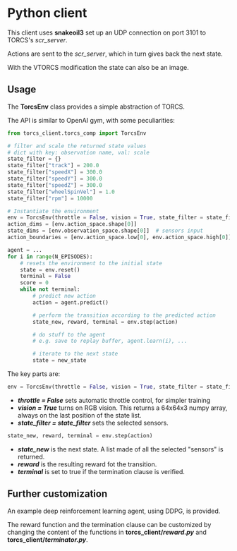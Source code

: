 # Python client

This client uses **snakeoil3** set up an UDP connection on port 3101 to TORCS's _scr_server_.

Actions are sent to the _scr_server_, which in turn gives back the next state.

With the VTORCS modification the state can also be an image.

## Usage
The **TorcsEnv** class provides a simple abstraction of TORCS.

The API is similar to OpenAI gym, with some peculiarities:
```python
from torcs_client.torcs_comp import TorcsEnv

# filter and scale the returned state values
# dict with key: observation name, val: scale
state_filter = {}
state_filter["track"] = 200.0
state_filter["speedX"] = 300.0
state_filter["speedY"] = 300.0
state_filter["speedZ"] = 300.0
state_filter["wheelSpinVel"] = 1.0
state_filter["rpm"] = 10000

# Instantiate the environment
env = TorcsEnv(throttle = False, vision = True, state_filter = state_filter)
action_dims = [env.action_space.shape[0]]
state_dims = [env.observation_space.shape[0]]  # sensors input
action_boundaries = [env.action_space.low[0], env.action_space.high[0]]

agent = ...
for i in range(N_EPISODES):
    # resets the environment to the initial state
    state = env.reset()
    terminal = False
    score = 0
    while not terminal:
        # predict new action
        action = agent.predict()

        # perform the transition according to the predicted action
        state_new, reward, terminal = env.step(action)

        # do stuff to the agent
        # e.g. save to replay buffer, agent.learn(i), ...

        # iterate to the next state
        state = new_state
```

The key parts are:

```python
env = TorcsEnv(throttle = False, vision = True, state_filter = state_filter)
```
* **_throttle = False_** sets automatic throttle control, for simpler training
* **_vision = True_** turns on RGB vision. This returns a 64x64x3 numpy array, always on the last position of the state list.
* **_state_filter = state_filter_** sets the selected sensors.

```python
state_new, reward, terminal = env.step(action)
```
* **_state_new_** is the next state. A list made of all the selected "sensors" is returned.
* **_reward_** is the resulting reward fot the transition.
* **_terminal_** is set to true if the termination clause is verified.

## Further customization
An example deep reinforcement learning agent, using DDPG, is provided.

The reward function and the termination clause can be customized by changing the content of the functions in **torcs_client/_reward.py_** and **torcs_client/_terminator.py_**.
